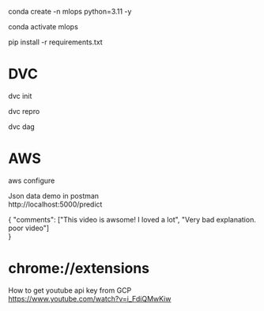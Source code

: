 conda create -n mlops python=3.11 -y

conda activate mlops

pip install -r requirements.txt

# DVC <br>
dvc init

dvc repro

dvc dag <br>


# AWS <br>

aws configure <br>

Json data demo in postman <br>
http://localhost:5000/predict <br>

{
    "comments": ["This video is awsome! I loved a lot", "Very bad explanation. poor video"] <br>
}


# chrome://extensions <br>

How to get youtube api key from GCP <br>
https://www.youtube.com/watch?v=i_FdiQMwKiw <br>
